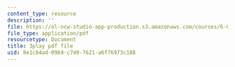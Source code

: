 ```yaml
---
content_type: resource
description: ''
file: https://ol-ocw-studio-app-production.s3.amazonaws.com/courses/6-004-computation-structures-spring-2017/8e1c04ad09b9c7d07621a6f76973c188_f866lUTRXE4.pdf
file_type: application/pdf
resourcetype: Document
title: 3play pdf file
uid: 8e1c04ad-09b9-c7d0-7621-a6f76973c188
---
```

